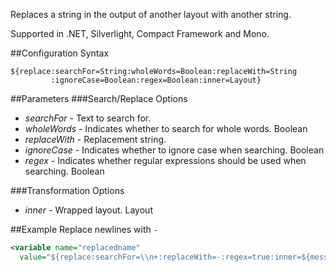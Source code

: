Replaces a string in the output of another layout with another string. 

Supported in .NET, Silverlight, Compact Framework and Mono.

##Configuration Syntax
```
${replace:searchFor=String:wholeWords=Boolean:replaceWith=String
         :ignoreCase=Boolean:regex=Boolean:inner=Layout}
```

##Parameters
###Search/Replace Options
* _searchFor_ - Text to search for.
* _wholeWords_ - Indicates whether to search for whole words. Boolean
* _replaceWith_ - Replacement string.
* _ignoreCase_ - Indicates whether to ignore case when searching. Boolean
* _regex_ - Indicates whether regular expressions should be used when searching. Boolean

###Transformation Options
* _inner_ - Wrapped layout. Layout

##Example
Replace newlines with `-`

```xml
<variable name="replacedname" 
  value="${replace:searchFor=\\n+:replaceWith=-:regex=true:inner=${message}} />
```
